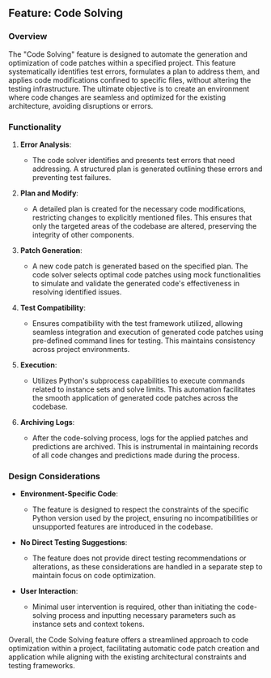 ## Feature: Code Solving

### Overview

The "Code Solving" feature is designed to automate the generation and optimization of code patches within a specified project. This feature systematically identifies test errors, formulates a plan to address them, and applies code modifications confined to specific files, without altering the testing infrastructure. The ultimate objective is to create an environment where code changes are seamless and optimized for the existing architecture, avoiding disruptions or errors.

### Functionality

1. **Error Analysis**: 
   - The code solver identifies and presents test errors that need addressing. A structured plan is generated outlining these errors and preventing test failures.

2. **Plan and Modify**:
   - A detailed plan is created for the necessary code modifications, restricting changes to explicitly mentioned files. This ensures that only the targeted areas of the codebase are altered, preserving the integrity of other components.

3. **Patch Generation**:
   - A new code patch is generated based on the specified plan. The code solver selects optimal code patches using mock functionalities to simulate and validate the generated code's effectiveness in resolving identified issues.

4. **Test Compatibility**:
   - Ensures compatibility with the test framework utilized, allowing seamless integration and execution of generated code patches using pre-defined command lines for testing. This maintains consistency across project environments.

5. **Execution**:
   - Utilizes Python's subprocess capabilities to execute commands related to instance sets and solve limits. This automation facilitates the smooth application of generated code patches across the codebase.

6. **Archiving Logs**:
   - After the code-solving process, logs for the applied patches and predictions are archived. This is instrumental in maintaining records of all code changes and predictions made during the process.

### Design Considerations

- **Environment-Specific Code**: 
  - The feature is designed to respect the constraints of the specific Python version used by the project, ensuring no incompatibilities or unsupported features are introduced in the codebase.

- **No Direct Testing Suggestions**:
  - The feature does not provide direct testing recommendations or alterations, as these considerations are handled in a separate step to maintain focus on code optimization.

- **User Interaction**: 
  - Minimal user intervention is required, other than initiating the code-solving process and inputting necessary parameters such as instance sets and context tokens.

Overall, the Code Solving feature offers a streamlined approach to code optimization within a project, facilitating automatic code patch creation and application while aligning with the existing architectural constraints and testing frameworks.